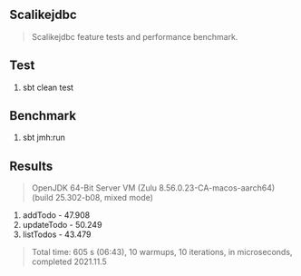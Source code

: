 Scalikejdbc
-----------
>Scalikejdbc feature tests and performance benchmark.

Test
----
1. sbt clean test

Benchmark
---------
1. sbt jmh:run

Results
-------
>OpenJDK 64-Bit Server VM (Zulu 8.56.0.23-CA-macos-aarch64) (build 25.302-b08, mixed mode)
1. addTodo - 47.908
2. updateTodo - 50.249
3. listTodos - 43.479
>Total time: 605 s (06:43), 10 warmups, 10 iterations, in microseconds, completed 2021.11.5